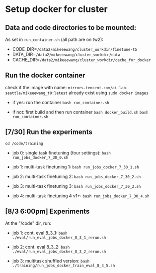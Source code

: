# Setup docker for cluster

## Data and code directories to be mounted:
As set in `run_container.sh` (all path are on tw2):
- CODE_DIR=`/data2/mikeeewang/cluster_workdir/finetune-t5`
- DATA_DIR=`/data2/mikeeewang/cluster_workdir/data`
- CACHE_DIR=`/data2/mikeeewang/cluster_workdir/cache_for_docker`

## Run the docker container
check if the image with name: `mirrors.tencent.com/ai-lab-seattle/mikeeewang_t0:latest` already exist using `sudo docker images`

- if yes: run the container
    `bash run_container.sh`

- if not: first build and then run container
    `bash docker_build.sh`
    `bash run_container.sh`

## [7/30] Run the experiments

`cd /code/training`

- job 0: single task finetuning (four settings):
    `bash run_jobs_docker_7_30_0.sh`

- job 1: multi-task finetuning 1:
    `bash run_jobs_docker_7_30_1.sh`

- job 2: multi-task finetuning 2:
    `bash run_jobs_docker_7_30_2.sh`

- job 3: multi-task finetuning 3:
    `bash run_jobs_docker_7_30_3.sh`

- job 4: multi-task finetuning 4 v1+:
    `bash run_jobs_docker_7_30_4.sh`


## [8/3 6:00pm] Experiments
At the "/code" dir, run:

- job 1: cont. eval 8_3_1:
`bash ./eval/run_eval_jobs_docker_8_3_1_rerun.sh`

- job 2: cont. eval 8_3_2:
`bash ./eval/run_eval_jobs_docker_8_3_2_rerun.sh`

- job 3: multitask shuffled version:
`bash ./training/run_jobs_docker_train_eval_8_3_5.sh`




